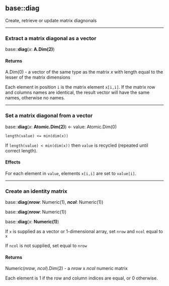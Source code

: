 ## base::diag

Create, retrieve or update matrix diagnonals

---
### Extract a matrix diagonal as a vector

base::**diag**(*x*: **A.Dim(2)**)

#### Returns
A.Dim(0) - a vector of the same type as the matrix *x* with length equal to the lesser of the matrix dimensions

Each element in position `i` is the matrix element `x[i,i]`. If the matrix row and columns names are identical, the result vector will have the same names, otherwise no names.

---
### Set a matrix diagonal from a vector

base::**diag**(*x*: **Atomic.Dim(2)**) <- value: Atomic.Dim(0)

`length(value) <= min(dim(x))`

If `length(value) < min(dim(x))` then `value` is recycled (repeated until correct length).

#### Effects

For each element in `value`, elements `x[i,i]` are set to `value[i]`.

---
### Create an identity matrix

base::**diag**(***nrow***: Numeric(1), ***ncol***: Numeric(1))

base::**diag**(***nrow***: Numeric(1))

base::**diag**(*x*: **Numeric(1)**)

If `x` is supplied as a vector or 1-dimensional array, set `nrow` and `ncol` equal to `x`

If `ncol` is not supplied, set equal to `nrow`

#### Returns
Numeric(*nrow*, *ncol*).Dim(2) - a *nrow* x *ncol* numeric matrix

Each element is 1 if the row and column indices are equal, or 0 otherwise.
